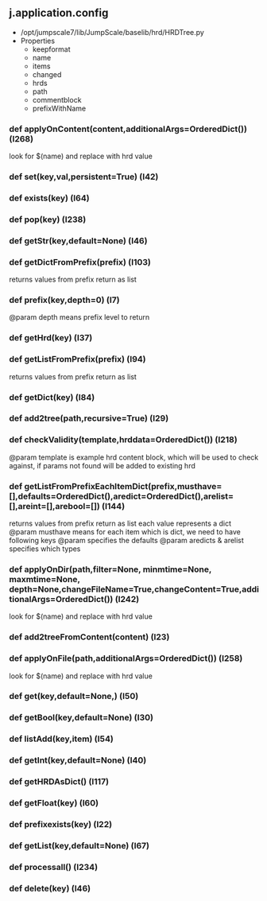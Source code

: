 ## j.application.config

- /opt/jumpscale7/lib/JumpScale/baselib/hrd/HRDTree.py
- Properties
    - keepformat
    - name
    - items
    - changed
    - hrds
    - path
    - commentblock
    - prefixWithName

### def applyOnContent(content,additionalArgs=OrderedDict()) (l268)

look for $(name) and replace with hrd value

### def set(key,val,persistent=True) (l42)

### def exists(key) (l64)

### def pop(key) (l238)

### def getStr(key,default=None) (l46)

### def getDictFromPrefix(prefix) (l103)

returns values from prefix return as list

### def prefix(key,depth=0) (l7)

@param depth means prefix level to return

### def getHrd(key) (l37)

### def getListFromPrefix(prefix) (l94)

returns values from prefix return as list

### def getDict(key) (l84)

### def add2tree(path,recursive=True) (l29)

### def checkValidity(template,hrddata=OrderedDict()) (l218)

@param template is example hrd content block, which will be used to check against, 
if params not found will be added to existing hrd

### def getListFromPrefixEachItemDict(prefix,musthave=[],defaults=OrderedDict(),aredict=OrderedDict(),arelist=[],areint=[],arebool=[]) (l144)

returns values from prefix return as list
each value represents a dict
@param musthave means for each item which is dict, we need to have following keys
@param specifies the defaults
@param aredicts & arelist specifies which types

### def applyOnDir(path,filter=None, minmtime=None, maxmtime=None, depth=None,changeFileName=True,changeContent=True,additionalArgs=OrderedDict()) (l242)

look for $(name) and replace with hrd value

### def add2treeFromContent(content) (l23)

### def applyOnFile(path,additionalArgs=OrderedDict()) (l258)

look for $(name) and replace with hrd value

### def get(key,default=None,) (l50)

### def getBool(key,default=None) (l30)

### def listAdd(key,item) (l54)

### def getInt(key,default=None) (l40)

### def getHRDAsDict() (l117)

### def getFloat(key) (l60)

### def prefixexists(key) (l22)

### def getList(key,default=None) (l67)

### def processall() (l234)

### def delete(key) (l46)

